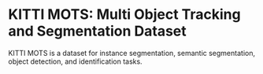 # KITTI MOTS: Multi Object Tracking and Segmentation Dataset

KITTI MOTS is a dataset for instance segmentation, semantic segmentation, object detection, and identification tasks.
